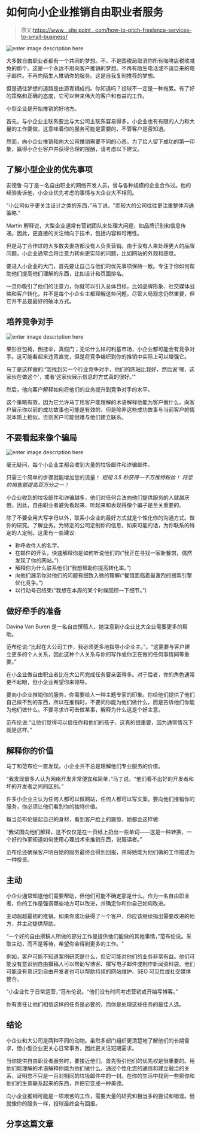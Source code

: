 # 如何向小企业推销自由职业者服务

> 原文:[https://www . site point . com/how-to-pitch-freelance-services-to-small-business/](https://www.sitepoint.com/how-to-pitch-freelance-services-to-small-businesses/)

![enter image description here](../Images/73c71a890d1bf04a7475485295c2ee4f.png)

大多数自由职业者都有一个共同的梦想。不，不是国税局取消你所有咖啡店税收减免的那个。这是一个永远不用向客户推销的梦想。不再有陌生电话或不请自来的电子邮件。不再向陌生人推销你的服务。这是自我复制推荐的梦想。

但是通往梦想的道路是由沥青铺成的。你知道吗？投球不一定是一种拖累。有了好的策略和正确的态度，它可以带来伟大的客户和有益的工作。

小型企业是开始推销的好地方。

首先，与小企业主联系要比与大公司主联系容易得多。小企业也有有限的人力和大量的工作要做，这意味着你的服务可能是需要的，不管客户是否知道。

然而，向小企业推销和向大公司推销需要不同的心态。为了给人留下成功的第一印象，赢得小企业客户并获得合理的报酬，请考虑以下建议。

## 了解小型企业的优先事项

安德鲁·马丁是一名自由职业的网络开发人员，曾与各种规模的企业合作过。他的经验告诉他，小企业优先考虑的事情与大企业大不相同。

“小公司似乎更关注设计之类的东西，”马丁说。"而较大的公司往往更注重整体沟通策略."

Martin 解释说，大型企业通常有营销团队来处理大问题，如品牌识别和信息传递。因此，更直接的关注倾向于技术，包括内容和可用性。

但是马丁合作过的大多数夫妻店都没有人负责营销。由于没有人来处理更大的品牌问题，小企业通常会将注意力转向更实际的问题，比如网站的外观和感觉。

要进入小企业的大门，首先要让自己与他们的优先事项保持一致。专注于你如何帮助他们提高他们理解的东西，比如设计和页面排名。

一旦你吸引了他们的注意力，你就可以引入总体目标，比如品牌形象、社交媒体战略和客户转化。并不是每个小企业主都理解这些问题，尽管大局观念仍然重要，但它并不总是最好的破冰方式。

## 培养竞争对手

![enter image description here](../Images/3731d00a7af8cc38b31be8a3de2a8e4c.png)

果形豆包椅，倒挂伞，真假门；无论什么样的利基市场，小企业都可能会有竞争对手。这可能看起来违背直觉，但是将竞争编织到你的推销中实际上可以增强它。

马丁是这样做的:“我找到另一个行业竞争对手，他们的网站比我好，然后说‘嘿，这家伙在做这个’，或者‘这家伙展示信息的方式真的很好。’"

然后，他向客户解释如何将他们的业务提升到竞争对手的水平。

这个策略有效，因为它允许马丁用客户能理解的术语解释他能为客户做什么。向客户展示你以前的成功故事也可能是有效的，但是除非这些成功故事与当前客户的情况本质上相似，否则客户可能很难与他们建立联系。

## 不要看起来像个骗局

![enter image description here](../Images/667a1cc82e482ea623fd6b1da84d6d57.png)

毫无疑问，每个小企业主都会收到大量的垃圾邮件和诈骗邮件。

只需三个简单的步骤就能增加您的流量！
*短短 3.5 秒获得一千万推特粉丝！*
*将您的销售额提高百万分之一！*

小企业收到的垃圾邮件和诈骗越多，他们对任何合法向他们提供服务的人就越厌倦。因此，自由职业者避免看起来、听起来和表现得像个骗子是至关重要的。

除了不要全用大写字母以外，联系小企业的最好方式就是个性化你的沟通方式。做你的研究。了解业务。为特定的公司定制你的信息，如果可能的话，为你联系的特定的人定制。这里有一些建议:

*   称呼收件人的名字。
*   在邮件的开头，快速解释你是如何听说他们的(“我正在寻找一家新餐馆，偶然发现了你的网站。”)
*   解释你为什么联系他们(“我想帮助你提高转化率。”)
*   向他们展示你对他们的问题有细致入微的理解(“餐馆面临着最激烈的搜索引擎优化竞争。”)
*   以行动号召结束(“我想在本周的某个时候回顾一下细节。”)

## 做好牵手的准备

Davina Van Buren 是一名自由撰稿人，她注意到小企业比大企业需要更多的帮助。

范布伦说:“比起在大公司工作，我必须更多地指导小企业主。”。“这需要与客户建立更多的个人关系，因此这种个人关系与你的写作或你正在做的任何事情同等重要。”

在小企业做自由职业者比在大公司完成任务要亲密得多。对于后者，你的角色通常更不起眼，但小企业希望你来领导。

要向小企业推销你的服务，你需要给人一种主题专家的印象。你给他们提供了他们自己做不到的东西，所以在推销时，不要问你能为他们做什么，而是告诉他们你能为他们做什么。不要寻求许可去做某事，解释为什么这是个好主意。

范布伦说:“让他们觉得可以信任你和他们的孩子，这真的很重要，因为通常情况下就是这样。”

## 解释你的价值

马丁和范布伦一直发现，小企业并不总是理解他们专业服务的价值。

“我发现很多人认为网络开发非常便宜和简单，”马丁说。“他们看不出好的开发者和坏的开发者之间的区别。”

许多小企业主认为任何人都可以做网站，任何人都可以写文案。要向他们推销你的服务，你必须让他们看到你的独特价值。

每当范布伦提起自己的身材，看到客户脸上的震惊，她都会这样做:

“我试图向他们解释，这不仅仅是在一页纸上扔出一些单词——这是一种转换，一个好的作家知道如何使用心理战术来推销东西，说服读者。”

范布伦还确保客户明白她的服务最终会得到回报，并将她能为他们做的工作描述为一种投资。

## 主动

小企业通常知道他们需要帮助，但他们可能不确定那是什么。作为一名自由职业者，你的工作是强调哪些地方可以改进，并确定你和你自己如何改进。

主动超越最初的推销。如果你成功获得了一个客户，你应该继续指出需要改进的地方，并主动提供帮助。

“一个好的自由撰稿人所做的部分工作是提供他们能做的其他事情，”范布伦说。采取主动，而不是等待，希望你会得到更多的工作。"

例如，客户可能不知道案例研究是什么，但它可能对他们的业务非常有益。他们可能没有意识到自由撰稿人可以帮助写博客、撰写电子邮件或制作新闻资料袋。他们可能没有意识到自由开发者也可以帮助持续的网站维护、SEO 可见性或社交媒体整合。

“小企业忙于日常运营，”范布伦说。“他们没有时间考虑营销或开始写博客。”

你有责任让他们相信这样的任务是必要的，而你是处理这些任务的最佳人选。

## 结论

小企业和大公司是两种不同的动物。虽然多部门组织更清楚地了解他们的长期需求，但小型企业更关心日常事务，因此更关注短期需求。

当你提供自由职业者服务时，要接近他们，首先吸引他们的优先权是很重要的。用他们能理解的术语解释你能为他们做什么。通过个性化您的通信和建立融洽的关系，证明您不只是一百封相同的垃圾邮件中的一封。在你的生活中找到一些把你和他们的生意联系起来的东西，并把它变成一种美德。

向小企业推销可能是一项艰苦的工作，需要大量的研究和相当多的尝试和错误。但就像你的服务一样，投球最终会有回报。

## 分享这篇文章